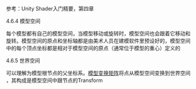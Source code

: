 参考：Unity Shader入门精要，第四章

4.6.4 模型空间

每个模型都有自己的模型空间，当模型移动或旋转时，模型空间也会跟着它移动和旋转。模型空间的原点和坐标轴都是由美术人员在建模软件里预设好的，模型空间中的每个顶点坐标都是相对于模型空间的原点（通常位于模型的重心）定义的

4.6.5 世界空间

可以理解为模型根节点的父坐标系。<u>模型变换矩阵</u>将点从模型空间变换到世界空间 ，其构成是模型空间中跟节点的Transform

